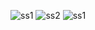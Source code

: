 ![ss1](https://user-images.githubusercontent.com/71975679/165992666-9666af77-88f2-462e-9310-bf2a6268f879.jpg)
![ss2](https://user-images.githubusercontent.com/71975679/165992674-db6eeccc-ed27-4769-af56-16bb1729e95c.jpg)
![ss1](https://user-images.githubusercontent.com/71975679/165994518-6584a00d-8af3-4cf6-ab9c-97b5653eb144.jpg)
